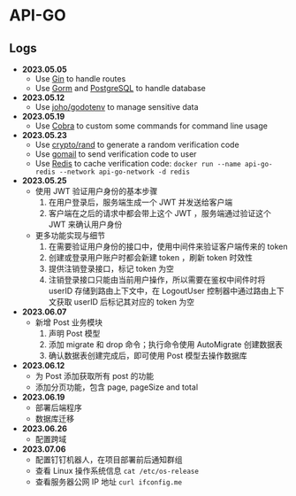 # API-GO

## Logs

- **2023.05.05**
  - Use [Gin](https://github.com/gin-gonic/gin) to handle routes
  - Use [Gorm](https://github.com/go-gorm/gorm) and [PostgreSQL](https://www.postgresql.org/) to handle database
- **2023.05.12**
  - Use [joho/godotenv](https://github.com/joho/godotenv) to manage sensitive data
- **2023.05.19**
  - Use [Cobra](https://github.com/spf13/cobra) to custom some commands for command line usage
- **2023.05.23**
  - Use [crypto/rand](https://pkg.go.dev/crypto/rand) to generate a random verification code
  - Use [gomail](https://pkg.go.dev/gopkg.in/gomail.v2?utm_source=godoc#example-package) to send verification code to user
  - Use [Redis](https://redis.io/docs/getting-started/) to cache verification code: `docker run --name api-go-redis --network api-go-network -d redis`
- **2023.05.25**
  - 使用 JWT 验证用户身份的基本步骤
    1. 在用户登录后，服务端生成一个 JWT 并发送给客户端
    2. 客户端在之后的请求中都会带上这个 JWT ，服务端通过验证这个 JWT 来确认用户身份
  - 更多功能实现与细节
    1. 在需要验证用户身份的接口中，使用中间件来验证客户端传来的 token
    2. 创建或登录用户账户时都会新建 token ，刷新 token 时效性
    3. 提供注销登录接口，标记 token 为空
    4. 注销登录接口只能由当前用户操作，所以需要在鉴权中间件时将 userID 存储到路由上下文中，在 LogoutUser 控制器中通过路由上下文获取 userID 后标记其对应的 token 为空
- **2023.06.07**
  - 新增 Post 业务模块
    1. 声明 Post 模型
    2. 添加 migrate 和 drop 命令；执行命令使用 AutoMigrate 创建数据表
    3. 确认数据表创建完成后，即可使用 Post 模型去操作数据库
- **2023.06.12**
  - 为 Post 添加获取所有 post 的功能
  - 添加分页功能，包含 page, pageSize and total
- **2023.06.19**
  - 部署后端程序
  - 数据库迁移
- **2023.06.26**
  - 配置跨域
- **2023.07.06**
  - 配置钉钉机器人，在项目部署前后通知群组
  - 查看 Linux 操作系统信息 `cat /etc/os-release`
  - 查看服务器公网 IP 地址 `curl ifconfig.me`
